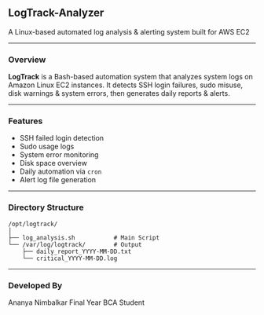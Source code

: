 ## LogTrack-Analyzer

A Linux-based automated log analysis &amp; alerting system built for AWS EC2

---
### Overview

**LogTrack** is a Bash-based automation system that analyzes system logs on Amazon Linux EC2 instances. It detects SSH login failures, sudo misuse, disk warnings & system errors, then generates daily reports & alerts.

---
### Features

- SSH failed login detection  
- Sudo usage logs  
- System error monitoring  
- Disk space overview  
- Daily automation via `cron`  
- Alert log file generation

---
### Directory Structure
```
/opt/logtrack/
│
├── log_analysis.sh           # Main Script
└── /var/log/logtrack/        # Output
    ├── daily_report_YYYY-MM-DD.txt
    └── critical_YYYY-MM-DD.log
```
---
### Developed By
Ananya Nimbalkar
Final Year BCA Student
